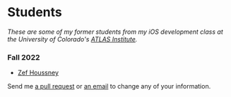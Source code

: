 # Students

_These are some of my former students from my iOS development class
at the University of Colorado's [ATLAS Institute](https://www.colorado.edu/atlas/)._

### Fall 2022

- [Zef Houssney](http://zef.studio)

Send me [a pull request](https://github.com/zef/zef.studio) or
[an email](mailto:zef@zef.studio?subject=Student%20Page) to change any of your information.

